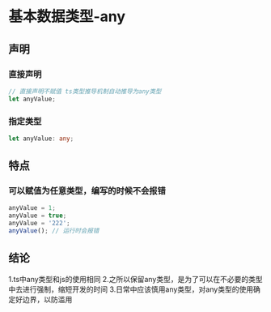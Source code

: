 # 基本数据类型-any

## 声明
### 直接声明
```ts
// 直接声明不赋值 ts类型推导机制自动推导为any类型
let anyValue;
```

### 指定类型
```ts
let anyValue: any;
```

## 特点
### 可以赋值为任意类型，编写的时候不会报错
```ts
anyValue = 1;
anyValue = true;
anyValue = '222';
anyValue(); // 运行时会报错
```

## 结论
1.ts中any类型和js的使用相同
2.之所以保留any类型，是为了可以在不必要的类型中去进行强制，缩短开发的时间
3.日常中应该慎用any类型，对any类型的使用确定好边界，以防滥用
